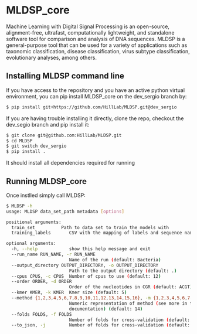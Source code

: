 # MLDSP_core

Machine Learning with Digital Signal Processing is an open-source, alignment-free, ultrafast, computationally
lightweight, and standalone software tool for comparison and analysis of DNA sequences. MLDSP is a general-purpose tool
that can be used for a variety of applications such as taxonomic classification, disease classification, virus subtype
classification, evolutionary analyses, among others.

## Installing MLDSP command line

If you have access to the repository and you have an active python virtual environment, you can pip install MLDSP_core
on the dev_sergio branch by:

```bash
$ pip install git+https://github.com/HillLab/MLDSP.git@dev_sergio
```

If you are having trouble installing it directly, clone the repo, checkout the dev_segio branch and pip install it:

```bash
$ git clone git@github.com:HillLab/MLDSP.git
$ cd MLDSP
$ git switch dev_sergio
$ pip install .
```

It should install all dependencies required for running

## Running MLDSP_core

Once instlled simply call MLDSP:

```bash
$ MLDSP -h
usage: MLDSP data_set_path metadata [options]

positional arguments:
  train_set          Path to data set to train the models with
  training_labels       CSV with the mapping of labels and sequence names

optional arguments:
  -h, --help            show this help message and exit
  --run_name RUN_NAME, -r RUN_NAME
                        Name of the run (default: Bacteria)
  --output_directory OUTPUT_DIRECTORY, -o OUTPUT_DIRECTORY
                        Path to the output directory (default: .)
  --cpus CPUS, -c CPUS  Number of cpus to use (default: 12)
  --order ORDER, -d ORDER
                        Order of the nucleotides in CGR (default: ACGT)
  --kmer KMER, -k KMER  Kmer size (default: 5)
  --method {1,2,3,4,5,6,7,8,9,10,11,12,13,14,15,16}, -m {1,2,3,4,5,6,7,8,9,10,11,12,13,14,15,16}
                        Numeric representation of method (see more in the
                        documentation) (default: 14)
  --folds FOLDS, -f FOLDS
                        Number of folds for cross-validation (default: 10)
  --to_json, -j         Number of folds for cross-validation (default: False)

```
